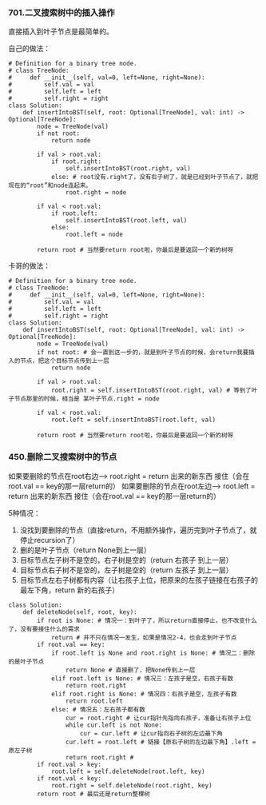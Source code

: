 ### 701.二叉搜索树中的插入操作

直接插入到叶子节点是最简单的。

自己的做法：
```
# Definition for a binary tree node.
# class TreeNode:
#     def __init__(self, val=0, left=None, right=None):
#         self.val = val
#         self.left = left
#         self.right = right
class Solution:
    def insertIntoBST(self, root: Optional[TreeNode], val: int) -> Optional[TreeNode]:
        node = TreeNode(val)
        if not root:
            return node
        
        if val > root.val:
            if root.right:
                self.insertIntoBST(root.right, val)
            else: # root没有.right了，没有右子树了，就是已经到叶子节点了，就把现在的“root”和node连起来。
                root.right = node

        if val < root.val:
            if root.left:
                self.insertIntoBST(root.left, val)
            else:
                root.left = node

        return root # 当然要return root啦，你最后是要返回一个新的树呀
```
卡哥的做法：
```
# Definition for a binary tree node.
# class TreeNode:
#     def __init__(self, val=0, left=None, right=None):
#         self.val = val
#         self.left = left
#         self.right = right
class Solution:
    def insertIntoBST(self, root: Optional[TreeNode], val: int) -> Optional[TreeNode]:
        node = TreeNode(val)
        if not root: # 会一直到这一步的，就是到叶子节点的时候，会return我要插入的节点，把这个目标节点传到上一层
            return node 
        
        if val > root.val:
            root.right = self.insertIntoBST(root.right, val) # 等到了叶子节点那里的时候，相当是 某叶子节点.right = node

        if val < root.val:
            root.left = self.insertIntoBST(root.left, val)

        return root # 当然要return root啦，你最后是要返回一个新的树呀
```

### 450.删除二叉搜索树中的节点

如果要删除的节点在root右边--> root.right = return 出来的新东西 接住（会在root.val == key的那一层return的）
如果要删除的节点在root左边--> root.left = return 出来的新东西 接住（会在root.val == key的那一层return的）

5种情况：
1. 没找到要删除的节点（直接return，不用额外操作，遍历完到叶子节点了，就停止recursion了）
2. 删的是叶子节点（return None到上一层）
3. 目标节点左子树不是空的，右子树是空的（return 右孩子 到上一层）
4. 目标节点右子树不是空的，左子树是空的（return 左孩子 到上一层）
5. 目标节点左右子树都有内容（让右孩子上位，把原来的左孩子链接在右孩子的最左下角，return 新的右孩子）



   
```
class Solution:
    def deleteNode(self, root, key):
        if root is None: # 情况一：到叶子了，所以return直接停止，也不改变什么了，没有要接住什么的需求
            return # 并不只在情况一发生，如果是情况2-4，也会走到叶子节点
        if root.val == key: 
            if root.left is None and root.right is None: # 情况二：删除的是叶子节点
                return None # 直接删了，把None传到上一层
            elif root.left is None: # 情况三：左孩子是空，右孩子有数
                return root.right 
            elif root.right is None: # 情况四：右孩子是空，左孩子有数
                return root.left
            else: # 情况五：左右孩子都有数
                cur = root.right # 让cur指针先指向右孩子，准备让右孩子上位
                while cur.left is not None: 
                    cur = cur.left # 让cur指向右子树的左边最下角
                cur.left = root.left # 链接【原右子树的左边最下角】.left = 原左子树
                return root.right # 
        if root.val > key:
            root.left = self.deleteNode(root.left, key)
        if root.val < key:
            root.right = self.deleteNode(root.right, key)
        return root # 最后还是return整棵树
```
